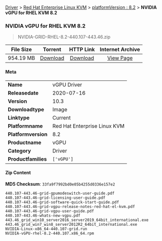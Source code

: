 
[Driver](/README.md)  >  [Red Hat Enterprise Linux KVM](/index/Driver/Red_Hat_Enterprise_Linux_KVM.md)  >  [platformVersion : 8.2](/index/Driver/Red_Hat_Enterprise_Linux_KVM/8.2.md)  >  **NVIDIA vGPU for RHEL KVM 8.2**


###    NVIDIA vGPU for RHEL KVM 8.2

> NVIDIA-GRID-RHEL-8.2-440.107-443.46.zip   


| **File Size** | **Torrent**  | **HTTP Link** | **Internet Archive** |
|:-------------:|:------------:|:-------------:|:--------------------:|
| 954.19 MB |  [Download](https://archive.org/download/nvgpu_NVIDIA-GRID-RHEL-8.2-440.107-443.46.zip/nvgpu_NVIDIA-GRID-RHEL-8.2-440.107-443.46.zip_archive.torrent)       | [Download](https://archive.org/compress/nvgpu_NVIDIA-GRID-RHEL-8.2-440.107-443.46.zip) | [View Page](https://archive.org/details/nvgpu_NVIDIA-GRID-RHEL-8.2-440.107-443.46.zip)       |

#### Meta

<table>
<tr><td><strong>Name</strong></td><td>vGPU Driver</td></tr>
<tr><td><strong>Releasedate</strong></td><td>2020-07-16</td></tr>
<tr><td><strong>Version</strong></td><td>10.3</td></tr>
<tr><td><strong>Downloadtype</strong></td><td>Image</td></tr>
<tr><td><strong>Linktype</strong></td><td>Current</td></tr>
<tr><td><strong>Platformname</strong></td><td>Red Hat Enterprise Linux KVM</td></tr>
<tr><td><strong>Platformversion</strong></td><td>8.2</td></tr>
<tr><td><strong>Productname</strong></td><td>vGPU</td></tr>
<tr><td><strong>Category</strong></td><td>Driver</td></tr>
<tr><td><strong>Productfamilies</strong></td><td><code>['vGPU']</code></td></tr>
</table>

#### Zip Content

**MD5 Checksum**: `33fa9f7992bd0e05b4255d0336e157e2`

```text
440.107-443.46-grid-gpumodeswitch-user-guide.pdf
440.107-443.46-grid-licensing-user-guide.pdf
440.107-443.46-grid-software-quick-start-guide.pdf
440.107-443.46-grid-vgpu-release-notes-red-hat-el-kvm.pdf
440.107-443.46-grid-vgpu-user-guide.pdf
440.107-443.46-whats-new-vgpu.pdf
443.46_grid_win10_server2016_server2019_64bit_international.exe
443.46_grid_win7_win8_server2012R2_64bit_international.exe
NVIDIA-Linux-x86_64-440.107-grid.run
NVIDIA-vGPU-rhel-8.2-440.107.x86_64.rpm
```